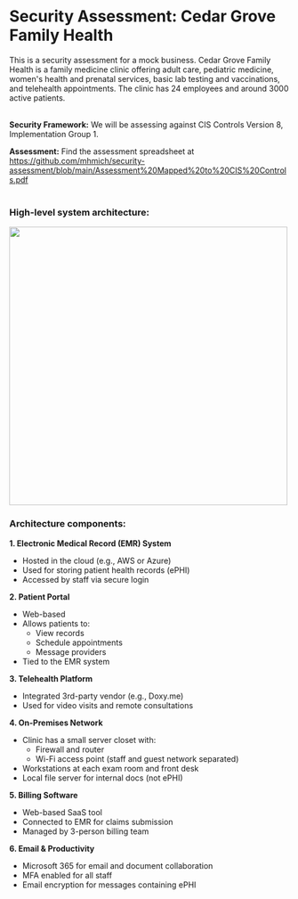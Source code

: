 # Security Assessment: Cedar Grove Family Health

This is a security assessment for a mock business. Cedar Grove Family Health is a family medicine clinic offering adult care, pediatric medicine, women's health and prenatal services, basic lab testing and vaccinations, and telehealth appointments. The clinic has 24 employees and around 3000 active patients.
<br><br>

**Security Framework:** We will be assessing against CIS Controls Version 8, Implementation Group 1.

**Assessment:** Find the assessment spreadsheet at https://github.com/mhmich/security-assessment/blob/main/Assessment%20Mapped%20to%20CIS%20Controls.pdf
<br><br>


### High-level system architecture:
<img src=https://github.com/user-attachments/assets/830457a6-7000-4b6b-8b10-a1471e921eaf width="500"/> 

### Architecture components:
**1.	Electronic Medical Record (EMR) System**
* Hosted in the cloud (e.g., AWS or Azure)
* Used for storing patient health records (ePHI)
* Accessed by staff via secure login
  
**2.	Patient Portal**
* Web-based
* Allows patients to:
  * View records
  * Schedule appointments 
  * Message providers
* Tied to the EMR system

**3.	Telehealth Platform**
* Integrated 3rd-party vendor (e.g., Doxy.me)
* Used for video visits and remote consultations

**4.	On-Premises Network**
* Clinic has a small server closet with:
  *	Firewall and router
  * Wi-Fi access point (staff and guest network separated)
* Workstations at each exam room and front desk
* Local file server for internal docs (not ePHI)

**5.	Billing Software**
* Web-based SaaS tool
* Connected to EMR for claims submission
* Managed by 3-person billing team

**6.	Email & Productivity**
* Microsoft 365 for email and document collaboration
* MFA enabled for all staff
* Email encryption for messages containing ePHI








